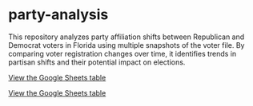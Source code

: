 # party-analysis
This repository analyzes party affiliation shifts between Republican and Democrat voters in Florida using multiple snapshots of the voter file. By comparing voter registration changes over time, it identifies trends in partisan shifts and their potential impact on elections.


[View the Google Sheets table](switch.html)

[View the Google Sheets table](https://Borism1434.github.io/party-analysis/switch.html)
